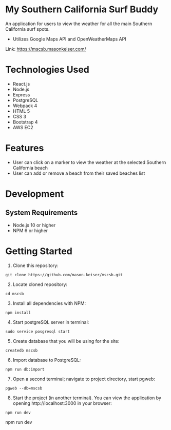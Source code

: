 # My Southern California Surf Buddy
An application for users to view the weather for all the main Southern California surf spots.

* Utilizes Google Maps API and OpenWeatherMaps API

Link: https://mscsb.masonkeiser.com/

# Technologies Used
* React.js
* Node.js
* Express
* PostgreSQL
* Webpack 4
* HTML 5
* CSS 3
* Bootstrap 4
* AWS EC2
# Features
* User can click on a marker to view the weather at the selected Southern California beach
* User can add or remove a beach from their saved beaches list
# Development
## System Requirements
* Node.js 10 or higher
* NPM 6 or higher
# Getting Started
1. Clone this repository:
```
git clone https://github.com/mason-keiser/mscsb.git
```
2. Locate cloned repository: 
```
cd mscsb
```
3. Install all dependencies with NPM:
```
npm install
```
4. Start postgreSQL server in terminal:
```
sudo service posgresql start
``` 
5. Create database that you will be using for the site:
```
createdb mscsb
```
6. Import database to PostgreSQL:
```
npm run db:import
```
7. Open a second terminal; navigate to project directory, start pgweb:
```
pgweb --db=mscsb
```
8. Start the project (in another terminal). You can view the application by opening http://localhost:3000 in your browser:
```
npm run dev
```
npm run dev
